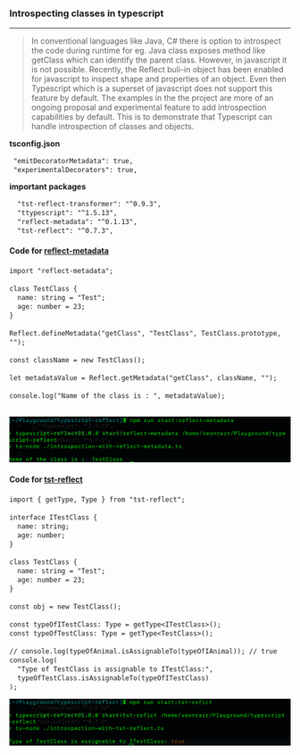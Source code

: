 ### Introspecting classes in typescript
----------------------------------------

>In conventional languages like Java, C# there is option to introspect the code during runtime for eg. Java class exposes method like getClass which can identify the parent class. However, in javascript it is not possible. Recently, the Reflect buli-in object has been enabled for javascript to inspect shape and properties of an object. Even then Typescript which is a superset of javascript does not support this feature by default. The examples in the the project are more of an ongoing proposal and experimental feature to add introspection capabilities by default. This is to demonstrate that Typescript can handle introspection of classes and objects.


**tsconfig.json**
```
 "emitDecoratorMetadata": true,
 "experimentalDecorators": true,
```

**important packages**
```
  "tst-reflect-transformer": "^0.9.3",
  "ttypescript": "^1.5.13",
  "reflect-metadata": "^0.1.13",
  "tst-reflect": "^0.7.3",
```


#### Code for [reflect-metadata](https://www.npmjs.com/package/reflect-metadata) #### 

```
import "reflect-metadata";

class TestClass {
  name: string = "Test";
  age: number = 23;
}

Reflect.defineMetadata("getClass", "TestClass", TestClass.prototype, "");

const className = new TestClass();

let metadataValue = Reflect.getMetadata("getClass", className, "");

console.log("Name of the class is : ", metadataValue);


```

![result of reflect-metadata](./reflect-metadata-result.png)


#### Code for [tst-reflect](https://www.npmjs.com/package/tst-reflect) #### 

```
import { getType, Type } from "tst-reflect";

interface ITestClass {
  name: string;
  age: number;
}

class TestClass {
  name: string = "Test";
  age: number = 23;
}

const obj = new TestClass();

const typeOfITestClass: Type = getType<ITestClass>();
const typeOfTestClass: Type = getType<TestClass>();

// console.log(typeOfAnimal.isAssignableTo(typeOfIAnimal)); // true
console.log(
  "Type of TestClass is assignable to ITestClass:",
  typeOfTestClass.isAssignableTo(typeOfITestClass)
);

```

![result of reflect-metadata](./tst-reflect.png)